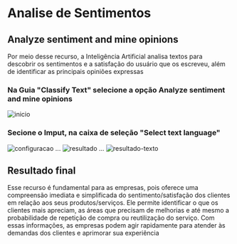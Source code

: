 # Analise de Sentimentos

## Analyze sentiment and mine opinions
Por meio desse recurso, a Inteligência Artificial analisa textos para descobrir os sentimentos e a satisfação do usuário que os escreveu, além de identificar as principais opiniões expressas

### Na Guia "Classify Text" selecione a opção Analyze sentiment and mine opinions
![inicio](https://github.com/unly1/Analise-de-Sentimentos/assets/92002986/40f26728-d7cc-49d6-8682-1e21fc5bdb30)

### Secione o Imput, na caixa de seleção "Select text language"

![configuracao](https://github.com/unly1/Analise-de-Sentimentos/assets/92002986/04f9bcd3-62fe-49ba-b449-24e6286e0601)
...
![resultado](https://github.com/unly1/Analise-de-Sentimentos/assets/92002986/da02eae2-028f-4036-b07e-83b14a2d6163)
...
![resultado-texto](https://github.com/unly1/Analise-de-Sentimentos/assets/92002986/87b63087-a8cb-4987-916c-533ccff420a3)

## Resultado final

Esse recurso é fundamental para as empresas, pois oferece uma compreensão imediata e simplificada do sentimento/satisfação dos clientes em relação aos seus produtos/serviços. Ele permite identificar o que os clientes mais apreciam, as áreas que precisam de melhorias e até mesmo a probabilidade de repetição de compra ou reutilização do serviço. Com essas informações, as empresas podem agir rapidamente para atender às demandas dos clientes e aprimorar sua experiência
